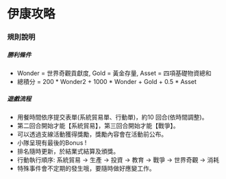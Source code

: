 <h1>伊康攻略</h1>

<h3>規則說明</h3>

<h5>勝利條件</h5>
<ul>
  <li>Wonder = 世界奇觀貢獻度, Gold = 黃金存量, Asset = 四項基礎物資總和</li>
  <li>總積分 = 200 * Wonder2 + 1000 * Wonder + Gold + 0.5 * Asset</li>
</ul>

<h5>遊戲流程</h5>
<ul>
  <li>用餐時間依序提交表單(系統貿易單、行動單)，約10 回合(依時間調整)。</li>
  <li>第二回合開始才能【系統貿易】，第三回合開始才能【戰爭】。</li>
  <li>可以透過支線活動獲得獎勵，獎勵內容會在活動前公布。</li>
  <li>小隊呈現有最後的Bonus !</li>
  <li>排名隨時更新，於結業式結算及頒獎。</li>
  <li>行動執行順序: 系統貿易 → 生產 → 投資 → 教育 → 戰爭 → 世界奇觀 → 消耗</li>
  <li>特殊事件會不定期的發生哦，要隨時做好應變工作。</li>
</ul>

